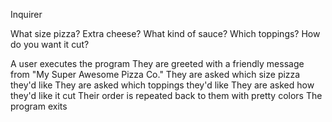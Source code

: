 Inquirer


What size pizza?
Extra cheese?
What kind of sauce?
Which toppings?
How do you want it cut?


A user executes the program
They are greeted with a friendly message from "My Super Awesome Pizza Co."
They are asked which size pizza they'd like
They are asked which toppings they'd like
They are asked how they'd like it cut
Their order is repeated back to them with pretty colors
The program exits
